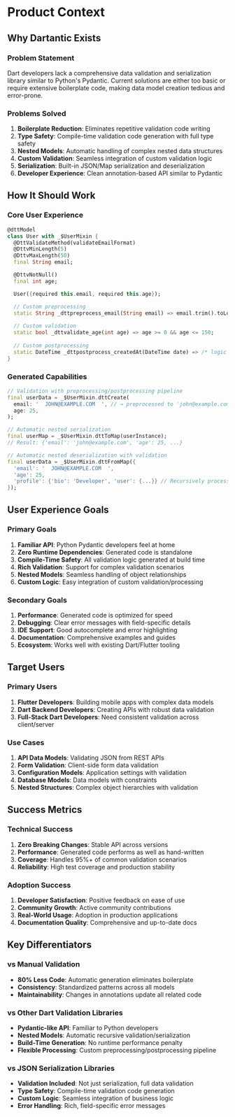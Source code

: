 # Product Context

## Why Dartantic Exists

### Problem Statement
Dart developers lack a comprehensive data validation and serialization library similar to Python's Pydantic. Current solutions are either too basic or require extensive boilerplate code, making data model creation tedious and error-prone.

### Problems Solved
1. **Boilerplate Reduction**: Eliminates repetitive validation code writing
2. **Type Safety**: Compile-time validation code generation with full type safety
3. **Nested Models**: Automatic handling of complex nested data structures
4. **Custom Validation**: Seamless integration of custom validation logic
5. **Serialization**: Built-in JSON/Map serialization and deserialization
6. **Developer Experience**: Clean annotation-based API similar to Pydantic

## How It Should Work

### Core User Experience
```dart
@dttModel
class User with _$UserMixin {
  @DttValidateMethod(validateEmailFormat)
  @DttvMinLength(5)
  @DttvMaxLength(50)
  final String email;

  @DttvNotNull()
  final int age;

  User({required this.email, required this.age});

  // Custom preprocessing
  static String _dttpreprocess_email(String email) => email.trim().toLowerCase();
  
  // Custom validation
  static bool _dttvalidate_age(int age) => age >= 0 && age <= 150;
  
  // Custom postprocessing
  static DateTime _dttpostprocess_createdAt(DateTime date) => /* logic */;
}
```

### Generated Capabilities
```dart
// Validation with preprocessing/postprocessing pipeline
final userData = _$UserMixin.dttCreate(
  email: '  JOHN@EXAMPLE.COM  ', // → preprocessed to 'john@example.com'
  age: 25,
);

// Automatic nested serialization
final userMap = _$UserMixin.dttToMap(userInstance);
// Result: {'email': 'john@example.com', 'age': 25, ...}

// Automatic nested deserialization with validation
final userData = _$UserMixin.dttFromMap({
  'email': '  JOHN@EXAMPLE.COM  ',
  'age': 25,
  'profile': {'bio': 'Developer', 'user': {...}} // Recursively processed
});
```

## User Experience Goals

### Primary Goals
1. **Familiar API**: Python Pydantic developers feel at home
2. **Zero Runtime Dependencies**: Generated code is standalone
3. **Compile-Time Safety**: All validation logic generated at build time
4. **Rich Validation**: Support for complex validation scenarios
5. **Nested Models**: Seamless handling of object relationships
6. **Custom Logic**: Easy integration of custom validation/processing

### Secondary Goals
1. **Performance**: Generated code is optimized for speed
2. **Debugging**: Clear error messages with field-specific details
3. **IDE Support**: Good autocomplete and error highlighting
4. **Documentation**: Comprehensive examples and guides
5. **Ecosystem**: Works well with existing Dart/Flutter tooling

## Target Users

### Primary Users
1. **Flutter Developers**: Building mobile apps with complex data models
2. **Dart Backend Developers**: Creating APIs with robust data validation
3. **Full-Stack Dart Developers**: Need consistent validation across client/server

### Use Cases
1. **API Data Models**: Validating JSON from REST APIs
2. **Form Validation**: Client-side form data validation
3. **Configuration Models**: Application settings with validation
4. **Database Models**: Data models with constraints
5. **Nested Structures**: Complex object hierarchies with validation

## Success Metrics

### Technical Success
1. **Zero Breaking Changes**: Stable API across versions
2. **Performance**: Generated code performs as well as hand-written
3. **Coverage**: Handles 95%+ of common validation scenarios
4. **Reliability**: High test coverage and production stability

### Adoption Success
1. **Developer Satisfaction**: Positive feedback on ease of use
2. **Community Growth**: Active community contributions
3. **Real-World Usage**: Adoption in production applications
4. **Documentation Quality**: Comprehensive and up-to-date docs

## Key Differentiators

### vs Manual Validation
- **80% Less Code**: Automatic generation eliminates boilerplate
- **Consistency**: Standardized patterns across all models
- **Maintainability**: Changes in annotations update all related code

### vs Other Dart Validation Libraries
- **Pydantic-like API**: Familiar to Python developers
- **Nested Models**: Automatic recursive validation/serialization
- **Build-Time Generation**: No runtime performance penalty
- **Flexible Processing**: Custom preprocessing/postprocessing pipeline

### vs JSON Serialization Libraries
- **Validation Included**: Not just serialization, full data validation
- **Type Safety**: Compile-time validation code generation
- **Custom Logic**: Seamless integration of business logic
- **Error Handling**: Rich, field-specific error messages 
